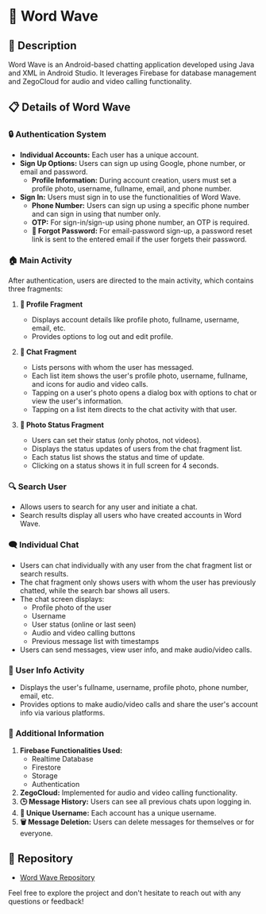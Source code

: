 # 🌊 Word Wave

## 📜 Description

Word Wave is an Android-based chatting application developed using Java and XML in Android Studio. It leverages Firebase for database management and ZegoCloud for audio and video calling functionality.

## 📋 Details of Word Wave

### 🔒 Authentication System

- **Individual Accounts:** Each user has a unique account.
- **Sign Up Options:** Users can sign up using Google, phone number, or email and password.
  - **Profile Information:** During account creation, users must set a profile photo, username, fullname, email, and phone number.
- **Sign In:** Users must sign in to use the functionalities of Word Wave.
  - **Phone Number:** Users can sign up using a specific phone number and can sign in using that number only.
  - **OTP:** For sign-in/sign-up using phone number, an OTP is required.
  - **🔑 Forgot Password:** For email-password sign-up, a password reset link is sent to the entered email if the user forgets their password.

### 🏠 Main Activity

After authentication, users are directed to the main activity, which contains three fragments:

1. **👤 Profile Fragment**
   - Displays account details like profile photo, fullname, username, email, etc.
   - Provides options to log out and edit profile.

2. **💬 Chat Fragment**
   - Lists persons with whom the user has messaged.
   - Each list item shows the user's profile photo, username, fullname, and icons for audio and video calls.
   - Tapping on a user's photo opens a dialog box with options to chat or view the user's information.
   - Tapping on a list item directs to the chat activity with that user.

3. **📸 Photo Status Fragment**
   - Users can set their status (only photos, not videos).
   - Displays the status updates of users from the chat fragment list.
   - Each status list shows the status and time of update.
   - Clicking on a status shows it in full screen for 4 seconds.

### 🔍 Search User

- Allows users to search for any user and initiate a chat.
- Search results display all users who have created accounts in Word Wave.

### 🗨️ Individual Chat

- Users can chat individually with any user from the chat fragment list or search results.
- The chat fragment only shows users with whom the user has previously chatted, while the search bar shows all users.
- The chat screen displays:
  - Profile photo of the user
  - Username
  - User status (online or last seen)
  - Audio and video calling buttons
  - Previous message list with timestamps
- Users can send messages, view user info, and make audio/video calls.

### 📇 User Info Activity

- Displays the user's fullname, username, profile photo, phone number, email, etc.
- Provides options to make audio/video calls and share the user's account info via various platforms.

### 📌 Additional Information

1. **Firebase Functionalities Used:**
   - Realtime Database
   - Firestore
   - Storage
   - Authentication
2. **ZegoCloud:** Implemented for audio and video calling functionality.
3. **🕒 Message History:** Users can see all previous chats upon logging in.
4. **🔑 Unique Username:** Each account has a unique username.
5. **🗑️ Message Deletion:** Users can delete messages for themselves or for everyone.

## 📂 Repository

- [Word Wave Repository](https://github.com/YourUsername/WordWave)

Feel free to explore the project and don't hesitate to reach out with any questions or feedback!
